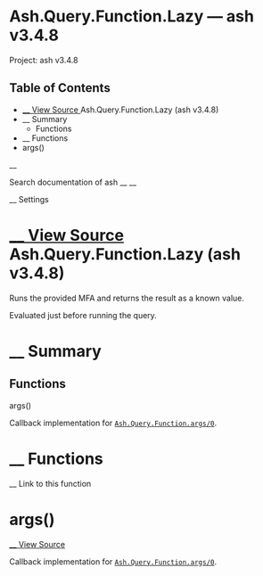 # Ash.Query.Function.Lazy — ash v3.4.8

Project: ash v3.4.8

## Table of Contents

- [ __ View Source ](external_link) Ash.Query.Function.Lazy (ash v3.4.8)
- __ Summary
  - Functions
- __ Functions
- args()

__

Search documentation of ash __ __

__ Settings

#  [ __ View Source ](external_link) Ash.Query.Function.Lazy (ash v3.4.8)

Runs the provided MFA and returns the result as a known value.

Evaluated just before running the query.

#  __ Summary

##  Functions

args()

Callback implementation for [`Ash.Query.Function.args/0`](external_link).

#  __ Functions

__ Link to this function

# args()

[ __ View Source ](external_link)

Callback implementation for [`Ash.Query.Function.args/0`](external_link).
